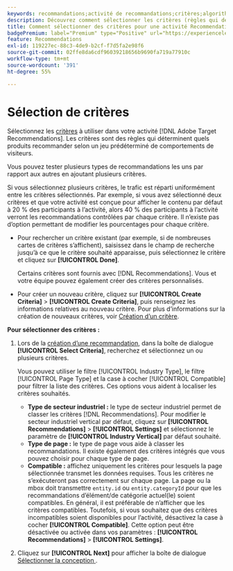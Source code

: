 ```yaml
---
keywords: recommandations;activité de recommandations;critères;algorithme
description: Découvrez comment sélectionner les critères (règles qui déterminent quels produits ou contenus recommander) à utiliser dans votre activité Adobe [!DNL Target] Recommendations.
title: Comment sélectionner des critères pour une activité Recommendations ?
badgePremium: label="Premium" type="Positive" url="https://experienceleague.adobe.com/docs/target/using/introduction/intro.html?lang=fr#premium newtab=true" tooltip="Voir ce qui est inclus dans Target Premium."
feature: Recommendations
exl-id: 119227ec-88c3-4de9-b2cf-f7d5fa2e98f6
source-git-commit: 02ffe8da6cdf96039218656b9690fa719a77910c
workflow-type: tm+mt
source-wordcount: '391'
ht-degree: 55%

---
```


# Sélection de critères

Sélectionnez les [critères](/help/main/c-recommendations/c-algorithms/algorithms.md) à utiliser dans votre activité [!DNL Adobe Target Recommendations]. Les critères sont des règles qui déterminent quels produits recommander selon un jeu prédéterminé de comportements de visiteurs.

Vous pouvez tester plusieurs types de recommandations les uns par rapport aux autres en ajoutant plusieurs critères.

Si vous sélectionnez plusieurs critères, le trafic est réparti uniformément entre les critères sélectionnés. Par exemple, si vous avez sélectionné deux critères et que votre activité est conçue pour afficher le contenu par défaut à 20 % des participants à l’activité, alors 40 % des participants à l’activité verront les recommandations contrôlées par chaque critère. Il n’existe pas d’option permettant de modifier les pourcentages pour chaque critère.

* Pour rechercher un critère existant (par exemple, si de nombreuses cartes de critères s’affichent), saisissez dans le champ de recherche jusqu’à ce que le critère souhaité apparaisse, puis sélectionnez le critère et cliquez sur **[!UICONTROL Done]**.

  Certains critères sont fournis avec [!DNL Recommendations]. Vous et votre équipe pouvez également créer des critères personnalisés.

* Pour créer un nouveau critère, cliquez sur **[!UICONTROL Create Criteria]** > **[!UICONTROL Create Criteria]**, puis renseignez les informations relatives au nouveau critère. Pour plus d’informations sur la création de nouveaux critères, voir [Création d’un critère](/help/main/c-recommendations/c-algorithms/create-new-algorithm.md#task_8A9CB465F28D44899F69F38AD27352FE).

**Pour sélectionner des critères :**

1. Lors de la [création d’une recommandation](/help/main/c-recommendations/t-create-recs-activity/create-recs-activity.md#task_6874328773C64C44A73F0A130AD3F96F), dans la boîte de dialogue **[!UICONTROL Select Criteria]**, recherchez et sélectionnez un ou plusieurs critères.

   Vous pouvez utiliser le filtre [!UICONTROL Industry Type], le filtre [!UICONTROL Page Type] et la case à cocher [!UICONTROL Compatible] pour filtrer la liste des critères. Ces options vous aident à localiser les critères souhaités.

   * **Type de secteur industriel :** le type de secteur industriel permet de classer les critères [!DNL Recommendations]. Pour modifier le secteur industriel vertical par défaut, cliquez sur **[!UICONTROL Recommendations]** > **[!UICONTROL Settings]** et sélectionnez le paramètre de **[!UICONTROL Industry Vertical]** par défaut souhaité.
   * **Type de page :** le type de page vous aide à classer les recommandations. Il existe également des critères intégrés que vous pouvez choisir pour chaque type de page.
   * **Compatible :** affichez uniquement les critères pour lesquels la page sélectionnée transmet les données requises. Tous les critères ne s’exécuteront pas correctement sur chaque page. La page ou la mbox doit transmettre `entity.id` ou `entity.categoryId` pour que les recommandations d’élément/de catégorie actuel(le) soient compatibles. En général, il est préférable de n’afficher que les critères compatibles. Toutefois, si vous souhaitez que des critères incompatibles soient disponibles pour l’activité, désactivez la case à cocher **[!UICONTROL Compatible]**. Cette option peut être désactivée ou activée dans vos paramètres : **[!UICONTROL Recommendations]** > **[!UICONTROL Settings]**.

1. Cliquez sur **[!UICONTROL Next]** pour afficher la boîte de dialogue [ Sélectionner la conception ](/help/main/c-recommendations/c-design-overview/design-overview.md).

